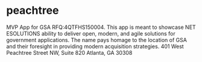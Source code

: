 # peachtree
MVP App for GSA RFQ:4QTFHS150004. This app is meant to showcase NET ESOLUTIONS ability to deliver open, modern, and agile solutions for government applications. The name pays homage to the location of GSA and their foresight in providing modern acquisition strategies. 401 West Peachtree Street NW, Suite 820 Atlanta, GA 30308

